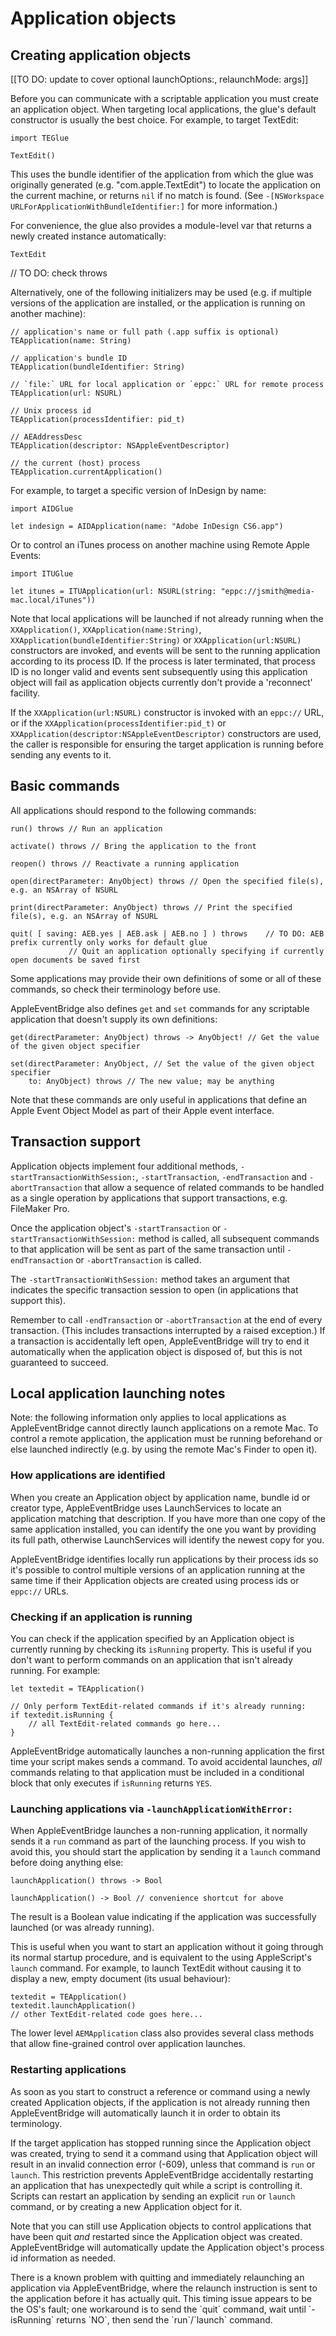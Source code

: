 # Application objects

## Creating application objects

[[TO DO: update to cover optional launchOptions:, relaunchMode: args]]

Before you can communicate with a scriptable application you must create an application object. When targeting local applications, the glue's default constructor is usually the best choice. For example, to target TextEdit:

    import TEGlue
    
    TextEdit()

This uses the bundle identifier of the application from which the glue was originally generated (e.g. "com.apple.TextEdit") to locate the application on the current machine, or returns `nil` if no match is found. (See `-[NSWorkspace URLForApplicationWithBundleIdentifier:]` for more information.)

For convenience, the glue also provides a module-level var that returns a newly created instance automatically:

    TextEdit

// TO DO: check throws

Alternatively, one of the following initializers may be used (e.g. if multiple versions of the application are installed, or the application is running on another machine):

    // application's name or full path (.app suffix is optional)
    TEApplication(name: String)
    
    // application's bundle ID
    TEApplication(bundleIdentifier: String)

    // `file:` URL for local application or `eppc:` URL for remote process
    TEApplication(url: NSURL)

    // Unix process id
    TEApplication(processIdentifier: pid_t)

    // AEAddressDesc
    TEApplication(descriptor: NSAppleEventDescriptor)

    // the current (host) process
    TEApplication.currentApplication()

For example, to target a specific version of InDesign by name:
    
    import AIDGlue

    let indesign = AIDApplication(name: "Adobe InDesign CS6.app")

Or to control an iTunes process on another machine using Remote Apple Events:

    import ITUGlue
    
    let itunes = ITUApplication(url: NSURL(string: "eppc://jsmith@media-mac.local/iTunes"))

Note that local applications will be launched if not already running when the `XXApplication()`, `XXApplication(name:String)`, `XXApplication(bundleIdentifier:String)` or `XXApplication(url:NSURL)` constructors are invoked, and events will be sent to the running application according to its process ID. If the process is later terminated, that process ID is no longer valid and events sent subsequently using this application object will fail as application objects currently don't provide a 'reconnect' facility.

If the `XXApplication(url:NSURL)` constructor is invoked with an `eppc://` URL, or if the `XXApplication(processIdentifier:pid_t)` or `XXApplication(descriptor:NSAppleEventDescriptor)` constructors are used, the caller is responsible for ensuring the target application is running before sending any events to it.



## Basic commands

All applications should respond to the following commands:

    run() throws // Run an application

    activate() throws // Bring the application to the front

    reopen() throws // Reactivate a running application

    open(directParameter: AnyObject) throws // Open the specified file(s), e.g. an NSArray of NSURL

    print(directParameter: AnyObject) throws // Print the specified file(s), e.g. an NSArray of NSURL

    quit( [ saving: AEB.yes | AEB.ask | AEB.no ] ) throws    // TO DO: AEB prefix currently only works for default glue 
                 // Quit an application optionally specifying if currently open documents be saved first

Some applications may provide their own definitions of some or all of these commands, so check their terminology before use.

AppleEventBridge also defines `get` and `set` commands for any scriptable application that doesn't supply its own definitions:

    get(directParameter: AnyObject) throws -> AnyObject! // Get the value of the given object specifier

    set(directParameter: AnyObject, // Set the value of the given object specifier
        to: AnyObject) throws // The new value; may be anything

Note that these commands are only useful in applications that define an Apple Event Object Model as part of their Apple event interface.


## Transaction support

Application objects implement four additional methods, `-startTransactionWithSession:`, `-startTransaction`, `-endTransaction` and `-abortTransaction` that allow a sequence of related commands to be handled as a single operation by applications that support transactions, e.g. FileMaker Pro.

Once the application object's `-startTransaction` or `-startTransactionWithSession:` method is called, all subsequent commands to that application will be sent as part of the same transaction until `-endTransaction` or `-abortTransaction` is called.

The `-startTransactionWithSession:` method takes an argument that indicates the specific transaction session to open (in applications that support this).

Remember to call `-endTransaction` or `-abortTransaction` at the end of every transaction. (This includes transactions interrupted by a raised exception.) If a transaction is accidentally left open, AppleEventBridge will try to end it automatically when the application object is disposed of, but this is not guaranteed to succeed.


## Local application launching notes

Note: the following information only applies to local applications as AppleEventBridge cannot directly launch applications on a remote Mac. To control a remote application, the application must be running beforehand or else launched indirectly (e.g. by using the remote Mac's Finder to open it).


### How applications are identified

When you create an Application object by application name, bundle id or creator type, AppleEventBridge uses LaunchServices to locate an application matching that description. If you have more than one copy of the same application installed, you can identify the one you want by providing its full path, otherwise LaunchServices will identify the newest copy for you.

AppleEventBridge identifies locally run applications by their process ids so it's possible to control multiple versions of an application running at the same time if their Application objects are created using process ids or `eppc://` URLs.


### Checking if an application is running

You can check if the application specified by an Application object is currently running by checking its `isRunning` property. This is useful if you don't want to perform commands on an application that isn't already running. For example:
    
    let textedit = TEApplication()
    
    // Only perform TextEdit-related commands if it's already running:
    if textedit.isRunning {
        // all TextEdit-related commands go here...
    }

AppleEventBridge automatically launches a non-running application the first time your script makes sends a command. To avoid accidental launches, _all_ commands relating to that application must be included in a conditional block that only executes if `isRunning` returns `YES`.


### Launching applications via `-launchApplicationWithError:`

When AppleEventBridge launches a non-running application, it normally sends it a `run` command as part of the launching process. If you wish to avoid this, you should start the application by sending it a `launch` command before doing anything else:

    launchApplication() throws -> Bool

    launchApplication() -> Bool // convenience shortcut for above

The result is a Boolean value indicating if the application was successfully launched (or was already running).

This is useful when you want to start an application without it going through its normal startup procedure, and is equivalent to the using AppleScript's `launch` command. For example, to launch TextEdit without causing it to display a new, empty document (its usual behaviour):

    textedit = TEApplication()
    textedit.launchApplication()
    // other TextEdit-related code goes here...

The lower level `AEMApplication` class also provides several class methods that allow fine-grained control over application launches.


### Restarting applications

As soon as you start to construct a reference or command using a newly created Application objects, if the application is not already running then AppleEventBridge will automatically launch it in order to obtain its terminology.

If the target application has stopped running since the Application object was created, trying to send it a command using that Application object will result in an invalid connection error (-609), unless that command is `run` or `launch`. This restriction prevents AppleEventBridge accidentally restarting an application that has unexpectedly quit while a script is controlling it. Scripts can restart an application by sending an explicit `run` or `launch` command, or by creating a new Application object for it.

Note that you can still use Application objects to control applications that have been quit _and_ restarted since the Application object was created. AppleEventBridge will automatically update the Application object's process id information as needed.


<p class="hilitebox">There is a known problem with quitting and immediately relaunching an application via AppleEventBridge, where the relaunch instruction is sent to the application before it has actually quit. This timing issue appears to be the OS's fault; one workaround is to send the `quit` command, wait until `-isRunning` returns `NO`, then send the `run`/`launch` command.</p>


